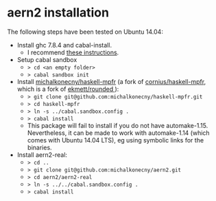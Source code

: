 # aern2 installation

The following steps have been tested on Ubuntu 14.04:

* Install ghc 7.8.4 and cabal-install.
  * I recommend [these instructions](https://github.com/bitemyapp/learnhaskell/blob/master/install.md).
* Setup cabal sandbox
  * `> cd <an empty folder>`
  * `> cabal sandbox init`
* Install [michalkonecny/haskell-mpfr](https://github.com/michalkonecny/haskell-mpfr) (a fork of [cornius/haskell-mpfr](https://github.com/comius/haskell-mpfr), which is a fork of [ekmett/rounded
](https://github.com/ekmett/rounded)):
  * `> git clone git@github.com:michalkonecny/haskell-mpfr.git`
  * `> cd haskell-mpfr`
  * `> ln -s ../cabal.sandbox.config .`
  * `> cabal install`
  * This package will fail to install if you do not have automake-1.15.  Nevertheless, it can be made to work with automake-1.14 (which comes with Ubuntu 14.04 LTS), eg using symbolic links for the binaries.
* Install aern2-real:
  * `> cd ..`
  * `> git clone git@github.com:michalkonecny/aern2.git`
  * `> cd aern2/aern2-real`
  * `> ln -s ../../cabal.sandbox.config .`
  * `> cabal install`
